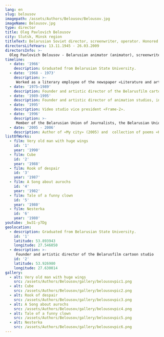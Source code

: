 ```yaml
---
lang: en
slug: belousov
imagepath: /assets/Authors/Belousov/Belousov.jpg
imageName: Belousov.jpg
type: director
title: Oleg Pavlovich Belousov
city: Slutsk, Minsk region
titleText: Belarusian Soviet director, screenwriter, operator. Honored art worker of the Belarusian SSR (1974).
directorsLifeYears: 13.11.1945 - 26.03.2009
directorsInfo: >-
  Oleg Pavlovich Belousov - Belarusian animator (animator), screenwriter, director. Born November 16, 1945 in the city of Slutsk, Minsk Region. Graduated from Belarusian State University (1996). He worked as a literary employee of the newspaper "Literature and mastastva" (1968-1973). Founder and artistic director of the Belarusfilm film studio cartoon studio (1975-1989), animation studios, including the AVS studio (1989-1995), vice president of the Kadr-2 film studio (since 1995) ) Member of the Belarusian Union of Journalists, the Belarusian Union of Cinematographers and the Belarusian Union of Artists. “Life was motley,” Oleg Belousov wrote about himself. “It happened to me in my life to fish in the northern seas, and to cut down forests in Siberia, to serve in newspaper offices and engage in artistic criticism in thick magazines, to conduct author programs on television and write books.”.
timeline:
  - date: '1966'
    description: Graduated from Belarusian State University.
  - date: '1968 - 1973'
    description: >-
     Worked as a literary employee of the newspaper «Literature and art».
  - date: '1975—1989'
    description: Founder and artistic director of the Belarusfilm cartoon studio
  - date: '1989-1995'
    description: Founder and artistic director of animation studios, including the studio «ABC»
  - date: '1995'
    description: Video studio vice president «Frame-2».
  - date: '1996'
    description: >-
     Member of the Belarusian Union of Journalists, the Belarusian Union of Cinematographers, the Belarusian Union of Artists and the Belarusian Popular Front «Revival».
  - date: '2005 - 2006'
    description: Author of «My city» (2005) and  collection of poems «Kazantip notebook» (2006)
listOfWorks:
  - film: Very old man with huge wings
    id: '1'
    year: '1990'
  - film: Cube
    id: '2'
    year: '1988'
  - film: Rook of despair
    id: '3'
    year: '1987'
  - film: A Song about aurochs
    id: '4'
    year: '1982'
  - film: Tale of a funny clown
    id: '5'
    year: '1980'
  - film: Nesterka
    id: '6'
    year: '1980'
youtube: _bw31-y7Dg
geolocation:
  - description: Graduated from Belarusian State University.
    id: '1'
    latitude: 53.893943
    longitude: 27.546050
  - description: >-
     Founder and artistic director of the Belarusfilm cartoon studio
    id: '2'
    latitude: 53.926980
    longitude: 27.630014
gallery:
  - alt: Very old man with huge wings
    src: /assets/Authors/Belousov/gallery/belousovpic1.png
  - alt: Cube
    src: /assets/Authors/Belousov/gallery/belousovpic2.png
  - alt: Rook of despair
    src: /assets/Authors/Belousov/gallery/belousovpic3.png
  - alt: A Song about aurochs
    src: /assets/Authors/Belousov/gallery/belousovpic4.png
  - alt: Tale of a funny clown
    src: /assets/Authors/Belousov/gallery/belousovpic5.png
  - alt: Nesterka
    src: /assets/Authors/Belousov/gallery/belousovpic6.png
---
```

